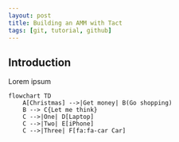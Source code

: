```yaml
---
layout: post
title: Building an AMM with Tact
tags: [git, tutorial, github]
---
```


## Introduction

Lorem ipsum

```mermaid
flowchart TD
    A[Christmas] -->|Get money| B(Go shopping)
    B --> C{Let me think}
    C -->|One| D[Laptop]
    C -->|Two| E[iPhone]
    C -->|Three| F[fa:fa-car Car]
```
